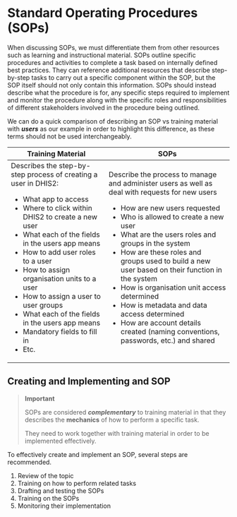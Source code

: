 # Standard Operating Procedures (SOPs)

When discussing SOPs, we must differentiate them from other resources such as learning and instructional material. SOPs outline specific procedures and activities to complete a task based on internally defined best practices. They can reference additional resources that describe step-by-step tasks to carry out a specific component within the SOP, but the SOP itself should not only contain this information. SOPs should instead describe what the procedure is for, any specific steps required to implement and monitor the procedure along with the specific roles and responsibilities of different stakeholders involved in the procedure being outlined.

We can do a quick comparison of describing an SOP vs training material with ***users*** as our example in order to highlight this difference, as these terms should not be used interchangeably.

| Training Material 	| SOPs 	|
|---	|---	|
| Describes the step-by-step process of creating a user in DHIS2: <ul> <li>What app to access</li> <li>Where to click within DHIS2 to create a new user</li><li>What each of the fields in the users app means</li><li>How to add user roles to a user</li><li>How to assign organisation units to a user</li><li>How to assign a user to user groups</li><li>What each of the fields in the users app means</li><li>Mandatory fields to fill in</li><li>Etc.</li></ul>  	| Describe the process to manage and administer users as well as deal with requests for new users <ul><li>How are new users requested</li><li>Who is allowed to create a new user</li><li>What are the users roles and groups in the system</li><li>How are these roles and groups used to build a new user based on their function in the system</li><li>How is organisation unit access determined</li><li>How is metadata and data access determined</li><li>How are account details created (naming conventions, passwords, etc.) and shared</li></ul>	||

## Creating and Implementing and SOP

> **Important**
>
> SOPs are considered ***complementary*** to training material in that they describes the **mechanics** of how to perform a specific task. 
> 
> They need to work together with training material in order to be implemented effectively.

 To effectively create and implement an SOP, several steps are recommended.

1. Review of the topic
2. Training on how to perform related tasks
3. Drafting and testing the SOPs
4. Training on the SOPs
5. Monitoring their implementation

